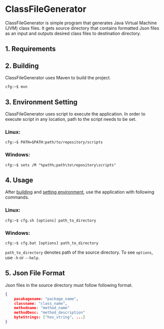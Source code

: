 # ClassFileGenerator
ClassFileGenerator is simple program that generates Java Virtual Machine (JVM) 
class files. It gets source directory that contains formatted Json files as an 
input and outputs desired class files to destination directory.  

## 1. Requirements

## 2. Building
ClassFileGenerator uses Maven to build the project.  
```console
cfg:~$ mvn 
```

## 3. Environment Setting
ClassFileGenerator uses script to execute the application. In order to execute 
script in any location, path to the script needs to be set.

### Linux:
```console
cfg:~$ PATH=$PATH:path/to/repository/scripts
```

### Windows:
```console
cfg:~$ setx /M "%path%;path\to\repository\scripts"
```

## 4. Usage
After [building](#2-building) and 
[setting environment](#3-environment-setting), use the application with 
following commands.

### Linux:
```console
cfg:~$ cfg.sh [options] path_to_directory
```

### Windows:
```console
cfg:~$ cfg.bat [options] path_to_directory 
```

<code>path_to_directory</code> denotes path of the source directory. To see 
<code>options</code>, use <code>-h</code> or <code>--help</code>.

## 5. Json File Format
Json files in the source directory must follow following format.
```Json
{
    pacakagename: "package_name",
    classname: "class_name",
    methodname: "method_name"
    methodDesc: "method_description"
    byteStrings: ["hex_string", ...]
}
```

